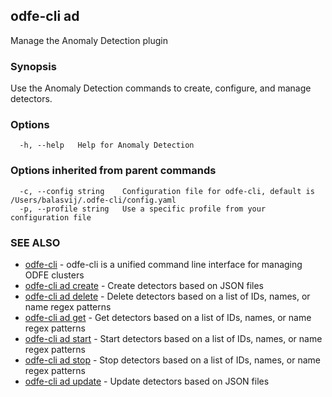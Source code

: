 ## odfe-cli ad

Manage the Anomaly Detection plugin

### Synopsis

Use the Anomaly Detection commands to create, configure, and manage detectors.

### Options

```
  -h, --help   Help for Anomaly Detection
```

### Options inherited from parent commands

```
  -c, --config string    Configuration file for odfe-cli, default is /Users/balasvij/.odfe-cli/config.yaml
  -p, --profile string   Use a specific profile from your configuration file
```

### SEE ALSO

* [odfe-cli](../odfe-cli.md)	 - odfe-cli is a unified command line interface for managing ODFE clusters
* [odfe-cli ad create](odfe-cli_ad_create.md)	 - Create detectors based on JSON files
* [odfe-cli ad delete](odfe-cli_ad_delete.md)	 - Delete detectors based on a list of IDs, names, or name regex patterns
* [odfe-cli ad get](odfe-cli_ad_get.md)	 - Get detectors based on a list of IDs, names, or name regex patterns
* [odfe-cli ad start](odfe-cli_ad_start.md)	 - Start detectors based on a list of IDs, names, or name regex patterns
* [odfe-cli ad stop](odfe-cli_ad_stop.md)	 - Stop detectors based on a list of IDs, names, or name regex patterns
* [odfe-cli ad update](odfe-cli_ad_update.md)	 - Update detectors based on JSON files

